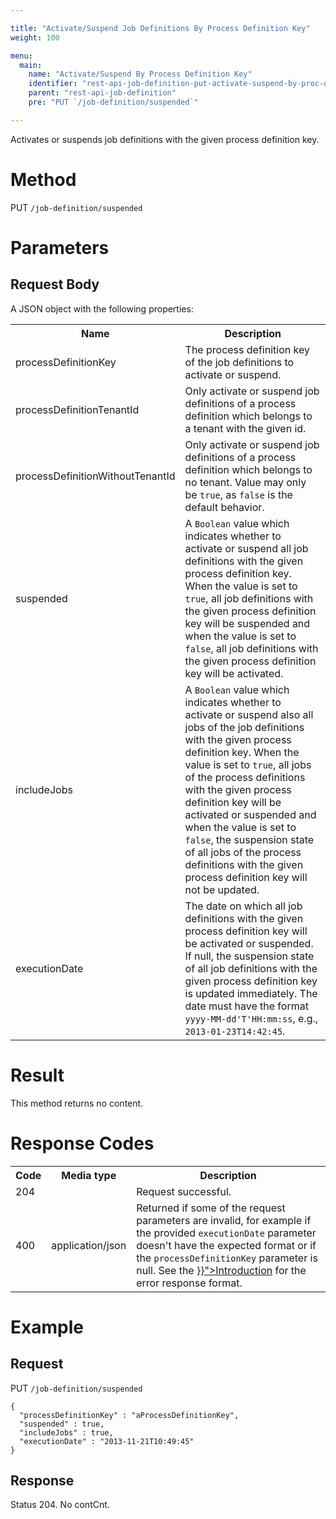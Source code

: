 ```yaml
---

title: "Activate/Suspend Job Definitions By Process Definition Key"
weight: 100

menu:
  main:
    name: "Activate/Suspend By Process Definition Key"
    identifier: "rest-api-job-definition-put-activate-suspend-by-proc-def-key"
    parent: "rest-api-job-definition"
    pre: "PUT `/job-definition/suspended`"

---
```



Activates or suspends job definitions with the given process definition key.

# Method

PUT `/job-definition/suspended`

# Parameters

## Request Body

A JSON object with the following properties:

<table class="table table-striped">
  <tr>
    <th>Name</th>
    <th>Description</th>
  </tr>
  <tr>
    <td>processDefinitionKey</td>
    <td>The process definition key of the job definitions to activate or suspend.</td>
  </tr>
  <tr>
    <td>processDefinitionTenantId</td>
    <td>Only activate or suspend job definitions of a process definition which belongs to a tenant with the given id.</td>
  </tr>
  <tr>
    <td>processDefinitionWithoutTenantId</td>
    <td>Only activate or suspend job definitions of a process definition which belongs to no tenant. Value may only be <code>true</code>, as <code>false</code> is the default behavior.</td>
  </tr>
  <tr>
    <td>suspended</td>
    <td>A <code>Boolean</code> value which indicates whether to activate or suspend all job definitions with the given process definition key. When the value is set to <code>true</code>, all job definitions with the given process definition key will be suspended and when the value is set to <code>false</code>, all job definitions with the given process definition key will be activated.</td>
  </tr>
  <tr>
    <td>includeJobs</td>
    <td>A <code>Boolean</code> value which indicates whether to activate or suspend also all jobs of the job definitions with the given process definition key. When the value is set to <code>true</code>, all jobs of the process definitions with the given process definition key will be activated or suspended and when the value is set to <code>false</code>, the suspension state of all jobs of the process definitions with the given process definition key will not be updated.</td>
  </tr>
  <tr>
    <td>executionDate</td>
    <td>The date on which all job definitions with the given process definition key will be activated or suspended. If null, the suspension state of all job definitions with the given process definition key is updated immediately. The date must have the format <code>yyyy-MM-dd'T'HH:mm:ss</code>, e.g., <code>2013-01-23T14:42:45</code>.</td>
  </tr>
</table>


# Result

This method returns no content.


# Response Codes

<table class="table table-striped">
  <tr>
    <th>Code</th>
    <th>Media type</th>
    <th>Description</th>
  </tr>
  <tr>
    <td>204</td>
    <td></td>
    <td>Request successful.</td>
  </tr>
  <tr>
    <td>400</td>
    <td>application/json</td>
    <td>Returned if some of the request parameters are invalid, for example if the provided <code>executionDate</code> parameter doesn't have the expected format or if the <code>processDefinitionKey</code> parameter is null. See the <a href="{{< relref "reference/rest/overview/index.md#error-handling" >}}">Introduction</a> for the error response format.</td>
  </tr>
</table>


# Example

## Request

PUT `/job-definition/suspended`

    {
      "processDefinitionKey" : "aProcessDefinitionKey",
      "suspended" : true,
      "includeJobs" : true,
      "executionDate" : "2013-11-21T10:49:45"
    }

## Response

Status 204. No contCnt.

